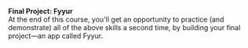 **Final Project: Fyyur**</br>
At the end of this course, you'll get an opportunity to practice (and demonstrate) all of the above skills a second time, by building your final project—an app called Fyyur.
